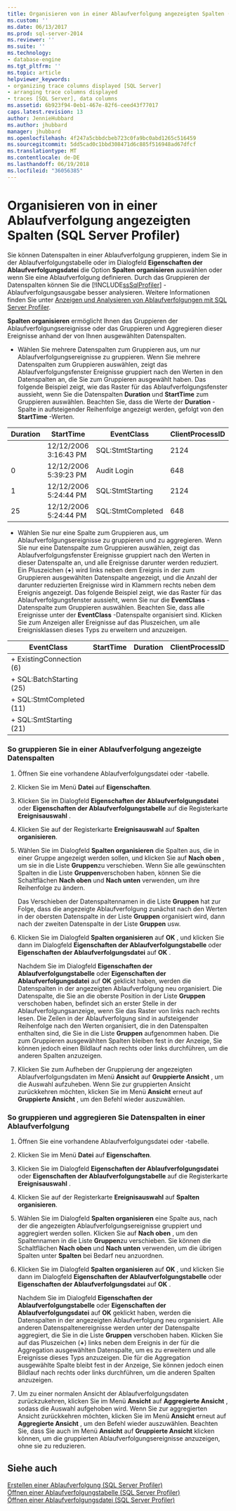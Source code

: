 ```yaml
---
title: Organisieren von in einer Ablaufverfolgung angezeigten Spalten (SQL Server Profiler) | Microsoft-Dokumentation
ms.custom: ''
ms.date: 06/13/2017
ms.prod: sql-server-2014
ms.reviewer: ''
ms.suite: ''
ms.technology:
- database-engine
ms.tgt_pltfrm: ''
ms.topic: article
helpviewer_keywords:
- organizing trace columns displayed [SQL Server]
- arranging trace columns displayed
- traces [SQL Server], data columns
ms.assetid: 6b923f94-0eb1-467e-82f6-ceed43f77017
caps.latest.revision: 13
author: JennieHubbard
ms.author: jhubbard
manager: jhubbard
ms.openlocfilehash: 4f247a5cbbdcbeb723c0fa9bc0abd1265c516459
ms.sourcegitcommit: 5dd5cad0c1bbd308471d6c885f516948ad67dfcf
ms.translationtype: MT
ms.contentlocale: de-DE
ms.lasthandoff: 06/19/2018
ms.locfileid: "36056385"
---
```

# <a name="organize-columns-displayed-in-a-trace-sql-server-profiler"></a>Organisieren von in einer Ablaufverfolgung angezeigten Spalten (SQL Server Profiler)
  Sie können Datenspalten in einer Ablaufverfolgung gruppieren, indem Sie in der Ablaufverfolgungstabelle oder im Dialogfeld **Eigenschaften der Ablaufverfolgungsdatei** die Option **Spalten organisieren** auswählen oder wenn Sie eine Ablaufverfolgung definieren. Durch das Gruppieren der Datenspalten können Sie die [!INCLUDE[ssSqlProfiler](../../includes/sssqlprofiler-md.md)] -Ablaufverfolgungsausgabe besser analysieren. Weitere Informationen finden Sie unter [Anzeigen und Analysieren von Ablaufverfolgungen mit SQL Server Profiler](view-and-analyze-traces-with-sql-server-profiler.md).  
  
 **Spalten organisieren** ermöglicht Ihnen das Gruppieren der Ablaufverfolgungsereignisse oder das Gruppieren und Aggregieren dieser Ereignisse anhand der von Ihnen ausgewählten Datenspalten.  
  
-   Wählen Sie mehrere Datenspalten zum Gruppieren aus, um nur Ablaufverfolgungsereignisse zu gruppieren. Wenn Sie mehrere Datenspalten zum Gruppieren auswählen, zeigt das Ablaufverfolgungsfenster Ereignisse gruppiert nach den Werten in den Datenspalten an, die Sie zum Gruppieren ausgewählt haben. Das folgende Beispiel zeigt, wie das Raster für das Ablaufverfolgungsfenster aussieht, wenn Sie die Datenspalten **Duration** und **StartTime** zum Gruppieren auswählen. Beachten Sie, dass die Werte der **Duration** -Spalte in aufsteigender Reihenfolge angezeigt werden, gefolgt von den **StartTime** -Werten.  
  
|Duration|StartTime|EventClass|ClientProcessID|  
|--------------|---------------|----------------|---------------------|  
||12/12/2006 3:16:43 PM|SQL:StmtStarting|2124|  
|0|12/12/2006 5:39:23 PM|Audit Login|648|  
|1|12/12/2006 5:24:44 PM|SQL:StmtStarting|2124|  
|25|12/12/2006 5:24:44 PM|SQL:StmtCompleted|648|  
  
-   Wählen Sie nur eine Spalte zum Gruppieren aus, um Ablaufverfolgungsereignisse zu gruppieren und zu aggregieren. Wenn Sie nur eine Datenspalte zum Gruppieren auswählen, zeigt das Ablaufverfolgungsfenster Ereignisse gruppiert nach den Werten in dieser Datenspalte an, und alle Ereignisse darunter werden reduziert. Ein Pluszeichen (**+**) wird links neben dem Ereignis in der zum Gruppieren ausgewählten Datenspalte angezeigt, und die Anzahl der darunter reduzierten Ereignisse wird in Klammern rechts neben dem Ereignis angezeigt. Das folgende Beispiel zeigt, wie das Raster für das Ablaufverfolgungsfenster aussieht, wenn Sie nur die **EventClass** -Datenspalte zum Gruppieren auswählen. Beachten Sie, dass alle Ereignisse unter der **EventClass** -Datenspalte organisiert sind. Klicken Sie zum Anzeigen aller Ereignisse auf das Pluszeichen, um alle Ereignisklassen dieses Typs zu erweitern und anzuzeigen.  
  
|EventClass|StartTime|Duration|ClientProcessID|  
|----------------|---------------|--------------|---------------------|  
|+ ExistingConnection (6)||||  
|+ SQL:BatchStarting (25)||||  
|+ SQL:StmtCompleted (11)||||  
|+ SQL:SmtStarting (21)||||  
  
### <a name="to-group-data-columns-displayed-in-a-trace"></a>So gruppieren Sie in einer Ablaufverfolgung angezeigte Datenspalten  
  
1.  Öffnen Sie eine vorhandene Ablaufverfolgungsdatei oder -tabelle.  
  
2.  Klicken Sie im Menü **Datei** auf **Eigenschaften**.  
  
3.  Klicken Sie im Dialogfeld **Eigenschaften der Ablaufverfolgungsdatei** oder **Eigenschaften der Ablaufverfolgungstabelle** auf die Registerkarte **Ereignisauswahl** .  
  
4.  Klicken Sie auf der Registerkarte **Ereignisauswahl** auf **Spalten organisieren**.  
  
5.  Wählen Sie im Dialogfeld **Spalten organisieren** die Spalten aus, die in einer Gruppe angezeigt werden sollen, und klicken Sie auf **Nach oben** , um sie in die Liste **Gruppen**zu verschieben. Wenn Sie alle gewünschten Spalten in die Liste **Gruppen**verschoben haben, können Sie die Schaltflächen **Nach oben** und **Nach unten** verwenden, um ihre Reihenfolge zu ändern.  
  
     Das Verschieben der Datenspaltennamen in die Liste **Gruppen** hat zur Folge, dass die angezeigte Ablaufverfolgung zunächst nach den Werten in der obersten Datenspalte in der Liste **Gruppen** organisiert wird, dann nach der zweiten Datenspalte in der Liste **Gruppen** usw.  
  
6.  Klicken Sie im Dialogfeld **Spalten organisieren** auf **OK** , und klicken Sie dann im Dialogfeld **Eigenschaften der Ablaufverfolgungstabelle** oder **Eigenschaften der Ablaufverfolgungsdatei** auf **OK** .  
  
     Nachdem Sie im Dialogfeld **Eigenschaften der Ablaufverfolgungstabelle** oder **Eigenschaften der Ablaufverfolgungsdatei** auf **OK** geklickt haben, werden die Datenspalten in der angezeigten Ablaufverfolgung neu organisiert. Die Datenspalte, die Sie an die oberste Position in der Liste **Gruppen** verschoben haben, befindet sich an erster Stelle in der Ablaufverfolgungsanzeige, wenn Sie das Raster von links nach rechts lesen. Die Zeilen in der Ablaufverfolgung sind in aufsteigender Reihenfolge nach den Werten organisiert, die in den Datenspalten enthalten sind, die Sie in die Liste **Gruppen** aufgenommen haben. Die zum Gruppieren ausgewählten Spalten bleiben fest in der Anzeige, Sie können jedoch einen Bildlauf nach rechts oder links durchführen, um die anderen Spalten anzuzeigen.  
  
7.  Klicken Sie zum Aufheben der Gruppierung der angezeigten Ablaufverfolgungsdaten im Menü **Ansicht** auf **Gruppierte Ansicht** , um die Auswahl aufzuheben. Wenn Sie zur gruppierten Ansicht zurückkehren möchten, klicken Sie im Menü **Ansicht** erneut auf **Gruppierte Ansicht** , um den Befehl wieder auszuwählen.  
  
### <a name="to-group-and-aggregate-data-columns-in-a-trace"></a>So gruppieren und aggregieren Sie Datenspalten in einer Ablaufverfolgung  
  
1.  Öffnen Sie eine vorhandene Ablaufverfolgungsdatei oder -tabelle.  
  
2.  Klicken Sie im Menü **Datei** auf **Eigenschaften**.  
  
3.  Klicken Sie im Dialogfeld **Eigenschaften der Ablaufverfolgungsdatei** oder **Eigenschaften der Ablaufverfolgungstabelle** auf die Registerkarte **Ereignisauswahl** .  
  
4.  Klicken Sie auf der Registerkarte **Ereignisauswahl** auf **Spalten organisieren**.  
  
5.  Wählen Sie im Dialogfeld **Spalten organisieren** eine Spalte aus, nach der die angezeigten Ablaufverfolgungsereignisse gruppiert und aggregiert werden sollen. Klicken Sie auf **Nach oben** , um den Spaltennamen in die Liste **Gruppen**zu verschieben. Sie können die Schaltflächen **Nach oben** und **Nach unten** verwenden, um die übrigen Spalten unter **Spalten** bei Bedarf neu anzuordnen.  
  
6.  Klicken Sie im Dialogfeld **Spalten organisieren** auf **OK** , und klicken Sie dann im Dialogfeld **Eigenschaften der Ablaufverfolgungstabelle** oder **Eigenschaften der Ablaufverfolgungsdatei** auf **OK** .  
  
     Nachdem Sie im Dialogfeld **Eigenschaften der Ablaufverfolgungstabelle** oder **Eigenschaften der Ablaufverfolgungsdatei** auf **OK** geklickt haben, werden die Datenspalten in der angezeigten Ablaufverfolgung neu organisiert. Alle anderen Datenspaltenereignisse werden unter der Datenspalte aggregiert, die Sie in die Liste **Gruppen** verschoben haben. Klicken Sie auf das Pluszeichen (**+**) links neben dem Ereignis in der für die Aggregation ausgewählten Datenspalte, um es zu erweitern und alle Ereignisse dieses Typs anzuzeigen. Die für die Aggregation ausgewählte Spalte bleibt fest in der Anzeige, Sie können jedoch einen Bildlauf nach rechts oder links durchführen, um die anderen Spalten anzuzeigen.  
  
7.  Um zu einer normalen Ansicht der Ablaufverfolgungsdaten zurückzukehren, klicken Sie im Menü **Ansicht** auf **Aggregierte Ansicht** , sodass die Auswahl aufgehoben wird. Wenn Sie zur aggregierten Ansicht zurückkehren möchten, klicken Sie im Menü **Ansicht** erneut auf **Aggregierte Ansicht** , um den Befehl wieder auszuwählen. Beachten Sie, dass Sie auch im Menü **Ansicht** auf **Gruppierte Ansicht** klicken können, um die gruppierten Ablaufverfolgungsereignisse anzuzeigen, ohne sie zu reduzieren.  
  
## <a name="see-also"></a>Siehe auch  
 [Erstellen einer Ablaufverfolgung &#40;SQL Server Profiler&#41;](create-a-trace-sql-server-profiler.md)   
 [Öffnen einer Ablaufverfolgungstabelle &#40;SQL Server Profiler&#41;](open-a-trace-table-sql-server-profiler.md)   
 [Öffnen einer Ablaufverfolgungsdatei &#40;SQL Server Profiler&#41;](open-a-trace-file-sql-server-profiler.md)  
  
  